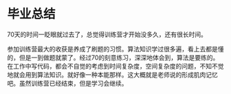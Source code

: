# 毕业总结

70天的时间一眨眼就过去了，总觉得训练营才开始没多久，还有很长时间。

参加训练营最大的收获是养成了刷题的习惯。算法知识学过很多遍，看上去都是懂的，但是一到做题就蒙了。经过70的刻意练习，深深地体会到，算法是要练的。在工作中写代码，都会不自觉的考虑到时间复杂度，空间复杂度的问题，不知不觉地就会用到算法知识。就好像一种本能那样。这大概就是老师说的形成肌肉记忆吧。虽然训练营已经结束，但是学习会继续。

